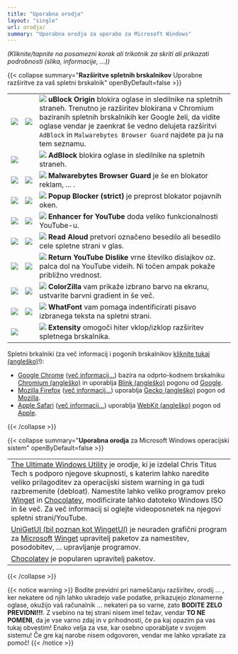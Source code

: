 ```yaml
---
title: "Uporabna orodja"
layout: "single"
url: orodja/
summary: "Uporabna orodja za uporabo za Microsoft Windows"
---
```


*(Kliknite/tapnite na posamezni korak ali trikotnik za skriti ali prikazati podrobnosti (slika, informacije, ...))*

{{< collapse summary="**Razširitve spletnih brskalnikov** Uporabne razširitve za vaš spletni brskalnik" openByDefault=false >}}

   ||||
   | -------- | ------- | ------- |
   | [![](/images/Google-Chrome/GChrome_logo_40px.png)](https://chromewebstore.google.com/detail/ublock-origin/cjpalhdlnbpafiamejdnhcphjbkeiagm "Kliknite/tapnite za obisk spletne stran razširitve!") | [![](/images/Mozilla-Firefox/mfirefox_logo_39x40px.png)](https://addons.mozilla.org/firefox/addon/ublock-origin/ "Kliknite/tapnite za obisk spletne stran razširitve!") | ![](/images/Browser-extensions_logos/logo_browser_ext_uBlock_Origin_22px.png) **uBlock Origin** blokira oglase in sledilnike na spletnih straneh. Trenutno je razširitev blokirana v Chromium baziranih spletnih brskalnikih ker Google želi, da vidite oglase vendar je zaenkrat še vedno delujeta razširitvi `AdBlock` in `Malwarebytes Browser Guard` najdete pa ju na tem seznamu. |
   | [![](/images/Google-Chrome/GChrome_logo_40px.png)](https://chromewebstore.google.com/detail/adblock-%E2%80%94-block-ads-acros/gighmmpiobklfepjocnamgkkbiglidom "Kliknite/tapnite za obisk spletne stran razširitve!") | &nbsp; | ![](/images/Browser-extensions_logos/logo_browser_ext_AdBlock_22px.png) **AdBlock** blokira oglase in sledilnike na spletnih straneh. |
   | [![](/images/Google-Chrome/GChrome_logo_40px.png)](https://chromewebstore.google.com/detail/malwarebytes-browser-guar/ihcjicgdanjaechkgeegckofjjedodee "Kliknite/tapnite za obisk spletne stran razširitve!") | [![](/images/Mozilla-Firefox/mfirefox_logo_39x40px.png)](https://addons.mozilla.org/firefox/addon/malwarebytes/ "Kliknite/tapnite za obisk spletne stran razširitve!") | ![](/images/Browser-extensions_logos/logo_browser_ext_Malwarebytes_Browser_Guard_22px.png) **Malwarebytes Browser Guard** je še en blokator reklam, ... . |
   | [![](/images/Google-Chrome/GChrome_logo_40px.png)](https://chromewebstore.google.com/detail/popup-blocker-strict/aefkmifgmaafnojlojpnekbpbmjiiogg "Kliknite/tapnite za obisk spletne stran razširitve!") | [![](/images/Mozilla-Firefox/mfirefox_logo_39x40px.png)](https://addons.mozilla.org/sl/firefox/addon/popup-blocker/ "Kliknite/tapnite za obisk spletne stran razširitve!") | ![](/images/Browser-extensions_logos/logo_browser_ext_Popup_Blocker_strict_22px.png) **Popup Blocker (strict)** je preprost blokator pojavnih oken. |
   | [![](/images/Google-Chrome/GChrome_logo_40px.png)](https://chromewebstore.google.com/detail/enhancer-for-youtube/ponfpcnoihfmfllpaingbgckeeldkhle "Kliknite/tapnite za obisk spletne stran razširitve!") | [![](/images/Mozilla-Firefox/mfirefox_logo_39x40px.png)](https://addons.mozilla.org/firefox/addon/enhancer-for-youtube/ "Kliknite/tapnite za obisk spletne stran razširitve!") | ![](/images/Browser-extensions_logos/logo_browser_ext_Enhancer_for_YouTube_22px.png) **Enhancer for YouTube** doda veliko funkcionalnosti YouTube-u. |
   | [![](/images/Google-Chrome/GChrome_logo_40px.png)](https://chromewebstore.google.com/detail/read-aloud-a-text-to-spee/hdhinadidafjejdhmfkjgnolgimiaplp "Kliknite/tapnite za obisk spletne stran razširitve!") | [![](/images/Mozilla-Firefox/mfirefox_logo_39x40px.png)](https://addons.mozilla.org/firefox/addon/read-aloud/ "Kliknite/tapnite za obisk spletne stran razširitve!") | ![](/images/Browser-extensions_logos/logo_browser_ext_Read_Aloud_22px.png) **Read Aloud** pretvori označeno besedilo ali besedilo cele spletne strani v glas. |
   | [![](/images/Google-Chrome/GChrome_logo_40px.png)](https://chromewebstore.google.com/detail/return-youtube-dislike/gebbhagfogifgggkldgodflihgfeippi "Kliknite/tapnite za obisk spletne stran razširitve!") | [![](/images/Mozilla-Firefox/mfirefox_logo_39x40px.png)](https://addons.mozilla.org/firefox/addon/return-youtube-dislikes/ "Kliknite/tapnite za obisk spletne stran razširitve!") | ![](/images/Browser-extensions_logos/logo_browser_ext_Return_YouTube_Dislike_22px.png) **Return YouTube Dislike** vrne številko dislajkov oz. palca dol na YouTube videih. Ni točen ampak pokaže približno vrednost. |
   | [![](/images/Google-Chrome/GChrome_logo_40px.png)](https://chromewebstore.google.com/detail/colorzilla/bhlhnicpbhignbdhedgjhgdocnmhomnp "Kliknite/tapnite za obisk spletne stran razširitve!") | [![](/images/Mozilla-Firefox/mfirefox_logo_39x40px.png)](https://addons.mozilla.org/firefox/addon/colorzilla/ "Kliknite/tapnite za obisk spletne stran razširitve!") | ![](/images/Browser-extensions_logos/logo_browser_ext_ColorZilla_22px.png) **ColorZilla** vam prikaže izbrano barvo na ekranu, ustvarite barvni gradient in še več. |
   | [![](/images/Google-Chrome/GChrome_logo_40px.png)](https://chromewebstore.google.com/detail/whatfont-what-html-font/iceonohalfbfcldenclcjafcpboiplfo "Kliknite/tapnite za obisk spletne stran razširitve!") | [![](/images/Mozilla-Firefox/mfirefox_logo_39x40px.png)](https://addons.mozilla.org/firefox/addon/zjm-whatfont "Kliknite/tapnite za obisk spletne stran razširitve!") | ![](/images/Browser-extensions_logos/logo_browser_ext_WhatFont_22px.png) **WhatFont** vam pomaga indentificirati pisavo izbranega teksta na spletni strani. |
   | [![](/images/Google-Chrome/GChrome_logo_40px.png)](https://chromewebstore.google.com/detail/extensity/jjmflmamggggndanpgfnpelongoepncg "Kliknite/tapnite za obisk spletne stran razširitve!") | &nbsp; | ![](/images/Browser-extensions_logos/logo_browser_ext_Extensity_22px.png) **Extensity** omogoči hiter vklop/izklop razširitev spletnega brskalnika. |
   
   Spletni brkalniki (za več informacij i pogonih brskalnikov [kliknite tukaj (angleško)](https://sl.wikipedia.org/wiki/Comparison_of_browser_engines "Kliknite/tapnite za obisk Wikipedia spletne strani!")!): 
   <!-- POSODOBI POVEZAVE SPODAJ -->
   - [Google Chrome](https://www.google.com/chrome/ "Kliknite/tapnite za obisk spletne strani!") ([več informacij...](https://sl.wikipedia.org/wiki/Google_Chrome "Kliknite/tapnite za obisk Wikipedia spletne strani!!")) bazira na odprto-kodnem brskalniku [Chromium (angleško)](https://wikipedia.org/wiki/Chromium "Kliknite/tapnite za obisk Wikipedia spletne strani!!") in uporablja [Blink (angleško)](https://en.wikipedia.org/wiki/Blink_(browser_engine) "Kliknite/tapnite za obisk Wikipedia spletne strani!!") pogonu od [Google](https://www.google.com/ "Kliknite/tapnite za obisk spletne strani!").
   - [Mozilla Firefox](https://www.mozilla.org/firefox/ "Kliknite/tapnite za obisk spletne strani!") ([več informacij...](https://sl.wikipedia.org/wiki/Firefox "Kliknite/tapnite za obisk Wikipedia spletne strani!!")) uporablja [Gecko (angleško)](https://wikipedia.org/wiki/Gecko_(software) "Kliknite/tapnite za obisk Wikipedia spletne strani!!") pogon od [Mozilla](https://www.mozilla.org/ "Kliknite/tapnite za obisk spletne strani!").
   - [Apple Safari](https://www.apple.com/safari/ "Kliknite/tapnite za obisk spletne strani!") ([več informacij...](https://sl.wikipedia.org/wiki/Safari_(spletni_brskalnik) "Kliknite/tapnite za obisk Wikipedia spletne strani!!")) uporablja [WebKit (angleško)](https://wikipedia.org/wiki/WebKit "Kliknite/tapnite za obisk Wikipedia spletne strani!!") pogon od [Apple](https://www.apple.com/ "Kliknite/tapnite da odprete spletno stran!").

{{< /collapse >}}

{{< collapse summary="**Uporabna orodja** za Microsoft Windows operacijski sistem" openByDefault=false >}}

   ||
   | -------- |
   | [The Ultimate Windows Utility](https://christitus.com/windows-tool/ "Kliknite/tapnite za obisk spletne strani!") je orodje, ki je izdelal Chris Titus Tech s podporo njegove skupnosti, s katerim lahko naredite veliko prilagoditev za operacijski sistem warning in ga tudi razbremenite (debloat). Namestite lahko veliko programov preko [Winget](https://learn.microsoft.com/en-us/windows/package-manager/winget/ "Kliknite/tapnite za obisk spletne strani!") in [Chocolatey](https://chocolatey.org/ "Kliknite/tapnite za obisk spletne strani!"), modificirate lahko datoteko Windows ISO in še več. Za več informacij si oglejte videoposnetek na njegovi spletni strani/YouTube. |
   | [UniGetUI (bil poznan kot WingetUI)](https://www.marticliment.com/unigetui/ "Kliknite/tapnite za obisk spletne strani!") je neuraden grafični program za [Microsoft](https://www.microsoft.com/ "Kliknite/tapnite za obisk spletne strani!") [Winget](https://learn.microsoft.com/en-us/windows/package-manager/winget/ "Kliknite/tapnite za obisk spletne strani!") upravitelj paketov za namestitev, posodobitev, ... upravljanje programov. |
   | [Chocolatey](https://chocolatey.org/ "Kliknite/tapnite za obisk spletne strani!") je popularen upravitelj paketov. |

{{< /collapse >}}

{{< notice warning >}}
   Bodite previdni pri nameščanju razširitev, orodij ... , ker nekatere od njih lahko ukradejo vaše podatke, prikazujejo zlonamerne oglase, okužijo vaš računalnik ... nekateri pa so varne, zato **BODITE ZELO PREVIDNI!!!**. Z vsebino na tej strani nisem imel težav, vendar **TO NE POMENI**, da je vse varno zdaj in v prihodnosti, če pa kaj opazim pa vas tukaj obvestim! Enako velja za vse, kar osebno uporabljate v svojem sistemu! Če gre kaj narobe nisem odgovoren, vendar me lahko vprašate za pomoč!
{{< /notice >}}